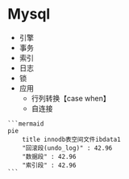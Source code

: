 # Mysql

* 引擎
* 事务
* 索引
* 日志
* 锁
* 应用
  * 行列转换【case when】
  * 自连接



````mermaid
```mermaid
pie 
    title innodb表空间文件ibdata1
    "回滚段(undo_log)" : 42.96
    "数据段" : 42.96
    "索引段" : 42.96
```
````



